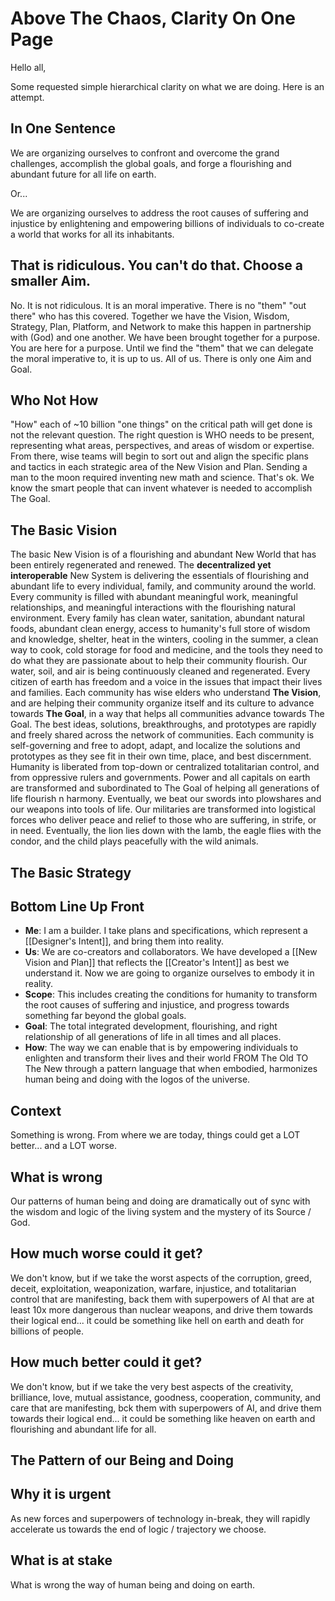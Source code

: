 # Above The Chaos, Clarity On One Page

Hello all, 

Some requested simple hierarchical clarity on what we are doing. Here is an attempt.

## In One Sentence

We are organizing ourselves to confront and overcome the grand challenges, accomplish the global goals, and forge a flourishing and abundant future for all life on earth. 

Or...

We are organizing ourselves to address the root causes of suffering and injustice by enlightening and empowering billions of individuals to co-create a world that works for all its inhabitants. 

## That is ridiculous. You can't do that. Choose a smaller Aim. 

No. It is not ridiculous. It is an moral imperative. There is no "them" "out there" who has this covered. Together we have the Vision, Wisdom, Strategy, Plan, Platform, and Network to make this happen in partnership with (God) and one another. We have been brought together for a purpose. You are here for a purpose. Until we find the "them" that we can delegate the moral imperative to, it is up to us. All of us. There is only one Aim and Goal. 

## Who Not How 

"How" each of ~10 billion "one things" on the critical path will get done is not the relevant question. The right question is WHO needs to be present, representing what areas, perspectives, and areas of wisdom or expertise. From there, wise teams will begin to sort out and align the specific plans and tactics in each strategic area of the New Vision and Plan. Sending a man to the moon required inventing new math and science. That's ok. We know the smart people that can invent whatever is needed to accomplish The Goal. 

## The Basic Vision

The basic New Vision is of a flourishing and abundant New World that has been entirely regenerated and renewed. The **decentralized yet interoperable** New System is delivering the essentials of flourishing and abundant life to every individual, family, and community around the world. Every community is filled with abundant meaningful work, meaningful relationships, and meaningful interactions with the flourishing natural environment. Every family has clean water, sanitation, abundant natural foods, abundant clean energy, access to humanity's full store of wisdom and knowledge, shelter, heat in the winters, cooling in the summer, a clean way to cook, cold storage for food and medicine, and the tools they need to do what they are passionate about to help their community flourish. Our water, soil, and air is being continuously cleaned and regenerated. Every citizen of earth has freedom and a voice in the issues that impact their lives and families. Each community has wise elders who understand **The Vision**, and are helping their community organize itself and its culture to advance towards **The Goal**, in a way that helps all communities advance towards The Goal. The best ideas, solutions, breakthroughs, and prototypes are rapidly and freely shared across the network of communities. Each community is self-governing and free to adopt, adapt, and localize the solutions and prototypes as they see fit in their own time, place, and best discernment. Humanity is liberated from top-down or centralized totalitarian control, and from oppressive rulers and governments. Power and all capitals on earth are transformed and subordinated to The Goal of helping all generations of life flourish n harmony. Eventually, we beat our swords into plowshares and our weapons into tools of life. Our militaries are transformed into logistical forces who deliver peace and relief to those who are suffering, in strife, or in need. Eventually, the lion lies down with the lamb, the eagle flies with the condor, and the child plays peacefully with the wild animals.

## The Basic Strategy 





## Bottom Line Up Front 
- **Me**: I am a builder. I take plans and specifications, which represent a [[Designer's Intent]], and bring them into reality. 
- **Us**: We are co-creators and collaborators. We have developed a [[New Vision and Plan]] that reflects the [[Creator's Intent]] as best we understand it. Now we are going to organize ourselves to embody it in reality. 
- **Scope**: This includes creating the conditions for humanity to transform the root causes of suffering and injustice, and progress towards something far beyond the global goals. 
- **Goal**: The total integrated development, flourishing, and right relationship of all generations of life in all times and all places. 
- **How**: The way we can enable that is by empowering individuals to enlighten and transform their lives and their world FROM The Old TO The New through a pattern language that when embodied, harmonizes human being and doing with the logos of the universe.  

## Context

Something is wrong. From where we are today, things could get a LOT better... and a LOT worse. 

## What is wrong 

Our patterns of human being and doing are dramatically out of sync with the wisdom and logic of the living system and the mystery of its Source / God. 

## How much worse could it get? 

We don't know, but if we take the worst aspects of the corruption, greed, deceit, exploitation, weaponization, warfare, injustice, and totalitarian control that are manifesting, back them with superpowers of AI that are at least 10x more dangerous than nuclear weapons, and drive them towards their logical end... it could be something like hell on earth and death for billions of people. 

## How much better could it get? 

We don't know, but if we take the very best aspects of the creativity, brilliance, love, mutual assistance, goodness, cooperation, community, and care that are manifesting, bck them with superpowers of AI, and drive them towards their logical end... it could be something like heaven on earth and flourishing and abundant life for all. 

## The Pattern of our Being and Doing 



## Why it is urgent 

As new forces and superpowers of technology in-break, they will rapidly accelerate us towards the end of logic / trajectory we choose. 

## What is at stake 




What is wrong the way of human being and doing on earth. 

